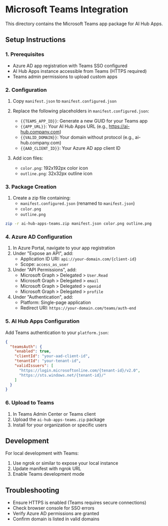 # Microsoft Teams Integration

This directory contains the Microsoft Teams app package for AI Hub Apps.

## Setup Instructions

### 1. Prerequisites

- Azure AD app registration with Teams SSO configured
- AI Hub Apps instance accessible from Teams (HTTPS required)
- Teams admin permissions to upload custom apps

### 2. Configuration

1. Copy `manifest.json` to `manifest.configured.json`
2. Replace the following placeholders in `manifest.configured.json`:
   - `{{TEAMS_APP_ID}}`: Generate a new GUID for your Teams app
   - `{{APP_URL}}`: Your AI Hub Apps URL (e.g., https://ai-hub.company.com)
   - `{{VALID_DOMAIN}}`: Your domain without protocol (e.g., ai-hub.company.com)
   - `{{AAD_CLIENT_ID}}`: Your Azure AD app client ID

3. Add icon files:
   - `color.png`: 192x192px color icon
   - `outline.png`: 32x32px outline icon

### 3. Package Creation

1. Create a zip file containing:
   - `manifest.configured.json` (renamed to `manifest.json`)
   - `color.png`
   - `outline.png`

```bash
zip -r ai-hub-apps-teams.zip manifest.json color.png outline.png
```

### 4. Azure AD Configuration

1. In Azure Portal, navigate to your app registration
2. Under "Expose an API", add:
   - Application ID URI: `api://your-domain.com/{client-id}`
   - Scope: `access_as_user`
3. Under "API Permissions", add:
   - Microsoft Graph > Delegated > `User.Read`
   - Microsoft Graph > Delegated > `email`
   - Microsoft Graph > Delegated > `openid`
   - Microsoft Graph > Delegated > `profile`
4. Under "Authentication", add:
   - Platform: Single-page application
   - Redirect URI: `https://your-domain.com/teams/auth-end`

### 5. AI Hub Apps Configuration

Add Teams authentication to your `platform.json`:

```json
{
  "teamsAuth": {
    "enabled": true,
    "clientId": "your-aad-client-id",
    "tenantId": "your-tenant-id",
    "validIssuers": [
      "https://login.microsoftonline.com/{tenant-id}/v2.0",
      "https://sts.windows.net/{tenant-id}/"
    ]
  }
}
```

### 6. Upload to Teams

1. In Teams Admin Center or Teams client
2. Upload the `ai-hub-apps-teams.zip` package
3. Install for your organization or specific users

## Development

For local development with Teams:

1. Use ngrok or similar to expose your local instance
2. Update manifest with ngrok URL
3. Enable Teams development mode

## Troubleshooting

- Ensure HTTPS is enabled (Teams requires secure connections)
- Check browser console for SSO errors
- Verify Azure AD permissions are granted
- Confirm domain is listed in valid domains